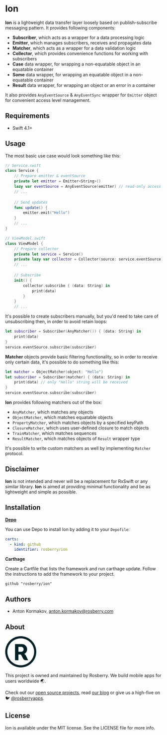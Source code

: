# Ion
__Ion__ is a lightweight data transfer layer loosely based on publish-subscribe messaging pattern. 
It provides following components:
* __Subscriber__, which acts as a wrapper for a data processing logic
* __Emitter__, which manages subscribers, receives and propagates data
* __Matcher__, which acts as a wrapper for a data validation logic
* __Collector__, which provides convenience functions for working with subscribers
* __Case__ data wrapper, for wrapping a non-equatable object in an equatable container
* __Some__ data wrapper, for wrapping an equatable object in a non-equatable container
* __Result__ data wrapper, for wrapping an object or an error in a container

It also provides `AnyEventSource` & `AnyEventSync` wrapper for `Emitter` object for convenient access level management. 

## Requirements

* Swift 4.1+

## Usage
The most basic use case would look something like this:
```swift
// Service.swift
class Service {
    // Prepare emitter & eventSource
    private let emitter = Emitter<String>()
    lazy var eventSource = AnyEventSource(emitter) // read-only access
    // ...
    
    // Send updates
    func update() {
        emitter.emit("Hello")
    }
    // ...
}
```

```swift
// ViewModel.swift
class ViewModel {
    // Prepare collector
    private let service = Service()
    private lazy var collector = Collector(source: service.eventSource)
    // ...
    
    // Subscribe
    init() {
        collector.subscribe { (data: String) in
            print(data)
        }
    }
    // ...
```

It's possible to create subscribers manually, but you'd need to take care of unsubscribing then, in order to avoid retain loops:
```swift
let subscriber = Subscriber(AnyMatcher()) { (data: String) in
    print(data)
}
service.eventSource.subscribe(subscriber)
```

__Matcher__ objects provide basic filtering functionality, so in order to receive only certain data, it's possible to do something like this:
```swift
let matcher = ObjectMatcher(object: "Hello")
let subscriber = Subscriber(matcher) { (data: String) in
    print(data) // only "Hello" string will be received
}
service.eventSource.subscribe(subscriber)
```

__Ion__ provides following matchers out of the box:
* `AnyMatcher`, which matches any objects
* `ObjectMatcher`, which matches equatable objects
* `PropertyMatcher`, which matches objects by a specified keyPath
* `ClosureMatcher`, which uses user-defined closure to match objects
* `TrainMatcher`, which matches sequences
* `ResultMatcher`, which matches objects of `Result` wrapper type

It's possible to write custom matchers as well by implementing `Matcher` protocol.

## Disclaimer
__Ion__ is not intended and never will be a replacement for RxSwift or any similar library. __Ion__ is aimed at providing minimal functionality and be as lightweight and simple as possible.

## Installation

[__Depo__](https://github.com/rosberry/depo)

You can use Depo to install Ion by adding it to your `Depofile`:
```yaml
carts:
  - kind: github
    identifier: rosberry/ion
```

__Carthage__

Create a Cartfile that lists the framework and run carthage update. Follow the instructions to add the framework to your project.
```
github "rosberry/ion"
```

## Authors

* Anton Kormakov, anton.kormakov@rosberry.com

## About

<img src="https://github.com/rosberry/Foundation/blob/master/Assets/full_logo.png?raw=true" height="100" />

This project is owned and maintained by Rosberry. We build mobile apps for users worldwide 🌏.

Check out our [open source projects](https://github.com/rosberry), read [our blog](https://medium.com/@Rosberry) or give us a high-five on 🐦 [@rosberryapps](http://twitter.com/RosberryApps).

## License

Ion is available under the MIT license. See the LICENSE file for more info.
